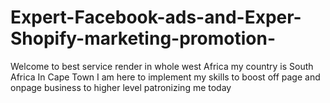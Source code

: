 # Expert-Facebook-ads-and-Exper-Shopify-marketing-promotion-
Welcome to best service render in whole west Africa my country is South Africa In Cape Town I am here to implement my skills  to boost off page and onpage business to higher level patronizing me today
